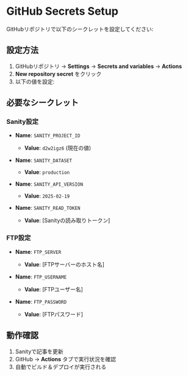 # GitHub Secrets Setup

GitHubリポジトリで以下のシークレットを設定してください:

## 設定方法
1. GitHubリポジトリ → **Settings** → **Secrets and variables** → **Actions**
2. **New repository secret** をクリック
3. 以下の値を設定:

## 必要なシークレット

### Sanity設定
- **Name**: `SANITY_PROJECT_ID`
  - **Value**: `d2w2igz6` (現在の値)

- **Name**: `SANITY_DATASET`  
  - **Value**: `production`

- **Name**: `SANITY_API_VERSION`
  - **Value**: `2025-02-19`

- **Name**: `SANITY_READ_TOKEN`
  - **Value**: [Sanityの読み取りトークン]

### FTP設定
- **Name**: `FTP_SERVER`
  - **Value**: [FTPサーバーのホスト名]

- **Name**: `FTP_USERNAME`
  - **Value**: [FTPユーザー名]

- **Name**: `FTP_PASSWORD`
  - **Value**: [FTPパスワード]

## 動作確認
1. Sanityで記事を更新
2. GitHub → **Actions** タブで実行状況を確認
3. 自動でビルド＆デプロイが実行される